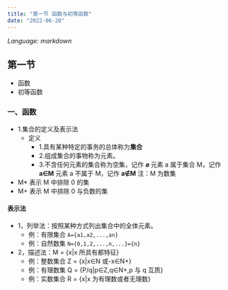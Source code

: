```yaml
---
title: "第一节 函数与初等函数"
date: "2022-06-20"
---
```


_Language: markdown_

## 第一节

- 函数
- 初等函数

### 一、函数

- 1.集合的定义及表示法
  - 定义 
    - 1.具有某种特定的事务的总体称为**集合**
    - 2.组成集合的事物称为元素。
    - 3.不含任何元素的集合称为空集，记作 **⌀**
  元素 a 属于集合 M，记作 **a∈M**
  元素 a 不属于 M，记作 **a∉M**
  注：M 为数集
- M\* 表示 M 中排除 0 的集
- M+ 表示 M 中排除 0 与负数的集

#### 表示法

- 1，列举法：按照某种方式列出集合中的全体元素。
  - 例：有限集合 `A={a1,a2,...,an}`
  - 例：自然数集 `N={0,1,2,...,n,...}={n}`
- 2，描述法：M = {x|x 所具有都特征}
  - 例：整数集合 Z = {x|x∈N 或-x∈N+}
  - 例：有理数集 Q = {P/q|p∈Z,q∈N+,p 与 q 互质}
  - 例：实数集合 R = {x|x 为有理数或者无理数}
